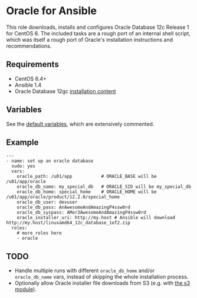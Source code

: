 # Oracle for Ansible

This role downloads, installs and configures Oracle Database 12c Release 1 for
CentOS 6. The included tasks are a rough port of an internal shell script, which
was itself a rough port of Oracle's installation instructions and
recommendations.

## Requirements

- CentOS 6.4+
- Ansible 1.4
- Oracle Database 12gc [installation content](http://www.oracle.com/technetwork/database/enterprise-edition/downloads/database12c-linux-download-2240591.html)

## Variables

See the [default variables](defaults/main.yml), which are extensively
commented.

## Example

    ---
    - name: set up an oracle database
      sudo: yes
      vars:
        oracle_path: /u01/app           # ORACLE_BASE will be /u01/app/oracle
        oracle_db_name: my_special_db   # ORACLE_SID will be my_special_db
        oracle_db_home: special_home    # ORACLE_HOME will be /u01/app/oracle/product/12.2.0/special_home
        oracle_db_user: devuser
        oracle_db_pass: AnAwesomeAndAmazingP4ssw0rd
        oracle_db_syspass: AMor3AwesomeAndAmazingP4ssw0rd
        oracle_installer_uri: http://my.host # Ansible will download http://my.host/linuxamd64_12c_database_1of2.zip
      roles:
        # more roles here
        - oracle

## TODO

 - Handle multiple runs with different `oracle_db_home` and/or `oracle_db_name`
   vars, instead of skipping the whole installation process.
 - Optionally allow Oracle installer file downloads from S3 (e.g. with
   [the s3 module](http://docs.ansible.com/s3_module.html)).
